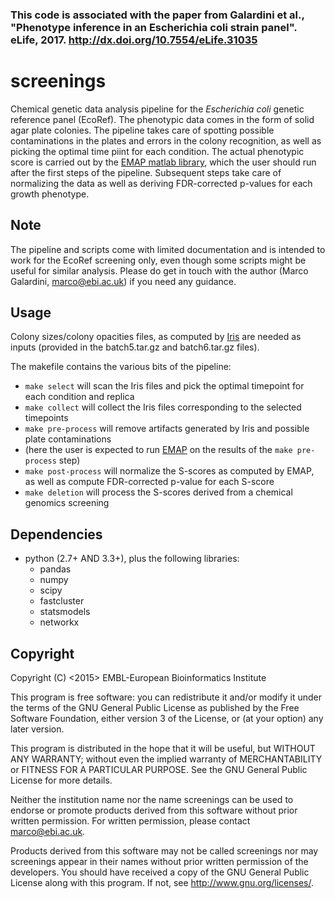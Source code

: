 
### This code is associated with the paper from Galardini et al., "Phenotype inference in an Escherichia coli strain panel". eLife, 2017. http://dx.doi.org/10.7554/eLife.31035

screenings
=========

Chemical genetic data analysis pipeline for the *Escherichia coli*
genetic reference panel (EcoRef). The phenotypic data comes in the form of
solid agar plate colonies. The pipeline takes care of spotting possible contaminations
in the plates and errors in the colony recognition, as well as picking the optimal
time piint for each condition. The actual phenotypic score is carried out by
the [EMAP matlab library](https://genomebiology.biomedcentral.com/articles/10.1186/gb-2006-7-7-r63),
which the user should run after the first steps of the pipeline.
Subsequent steps take care of normalizing the data as well as deriving FDR-corrected p-values
for each growth phenotype.

Note
----

The pipeline and scripts come with limited documentation and is intended to work for the EcoRef
screening only, even though some scripts might be useful for similar analysis.
Please do get in touch with the author (Marco Galardini, marco@ebi.ac.uk) if you need any guidance.

Usage
-----

Colony sizes/colony opacities files, as computed by [Iris](https://github.com/critichu/Iris)
are needed as inputs (provided in the batch5.tar.gz and batch6.tar.gz files).

The makefile contains the various bits of the pipeline:
* `make select` will scan the Iris files and pick the optimal timepoint for each condition and replica
* `make collect` will collect the Iris files corresponding to the selected timepoints
* `make pre-process` will remove artifacts generated by Iris and possible plate contaminations
* (here the user is expected to run [EMAP](https://genomebiology.biomedcentral.com/articles/10.1186/gb-2006-7-7-r63) on the results of the `make pre-process` step)
* `make post-process` will normalize the S-scores as computed by EMAP, as well as compute FDR-corrected p-value for each S-score
* `make deletion` will process the S-scores derived from a chemical genomics screening

Dependencies
------------

* python (2.7+ AND 3.3+), plus the following libraries:
    * pandas
    * numpy
    * scipy
    * fastcluster
    * statsmodels
    * networkx

Copyright
---------

Copyright (C) <2015> EMBL-European Bioinformatics Institute

This program is free software: you can redistribute it and/or
modify it under the terms of the GNU General Public License as
published by the Free Software Foundation, either version 3 of
the License, or (at your option) any later version.

This program is distributed in the hope that it will be useful,
but WITHOUT ANY WARRANTY; without even the implied warranty of
MERCHANTABILITY or FITNESS FOR A PARTICULAR PURPOSE. See the
GNU General Public License for more details.

Neither the institution name nor the name screenings
can be used to endorse or promote products derived from
this software without prior written permission.
For written permission, please contact <marco@ebi.ac.uk>.

Products derived from this software may not be called screenings
nor may screenings appear in their names without prior written
permission of the developers. You should have received a copy
of the GNU General Public License along with this program.
If not, see <http://www.gnu.org/licenses/>.
